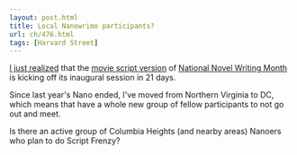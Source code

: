 ```yaml
---
layout: post.html
title: Local Nanowrimo participants?
url: ch/476.html
tags: [Harvard Street]
---
```

[I just realized](http://www.blog.complainthub.com/?p=418) that the [movie script version](http://www.scriptfrenzy.org) of [National Novel Writing Month](http://www.nanowrimo.org) is kicking off its inaugural session in 21 days.

Since last year's Nano ended, I've moved from Northern Virginia to DC, which means that have a whole new group of fellow participants to not go out and meet.

Is there an active group of Columbia Heights (and nearby areas) Nanoers who plan to do Script Frenzy?
